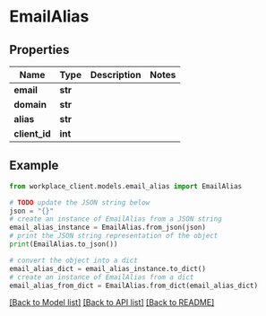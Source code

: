 # EmailAlias


## Properties

Name | Type | Description | Notes
------------ | ------------- | ------------- | -------------
**email** | **str** |  | 
**domain** | **str** |  | 
**alias** | **str** |  | 
**client_id** | **int** |  | 

## Example

```python
from workplace_client.models.email_alias import EmailAlias

# TODO update the JSON string below
json = "{}"
# create an instance of EmailAlias from a JSON string
email_alias_instance = EmailAlias.from_json(json)
# print the JSON string representation of the object
print(EmailAlias.to_json())

# convert the object into a dict
email_alias_dict = email_alias_instance.to_dict()
# create an instance of EmailAlias from a dict
email_alias_from_dict = EmailAlias.from_dict(email_alias_dict)
```
[[Back to Model list]](../README.md#documentation-for-models) [[Back to API list]](../README.md#documentation-for-api-endpoints) [[Back to README]](../README.md)


